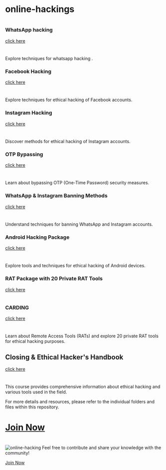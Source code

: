 # online-hackings
#
### WhatsApp hacking
[click here](https://wa.me/916235369260)
#
Explore techniques for whatsapp hacking .

### Facebook Hacking
[click here](https://wa.me/916235369260)
#
Explore techniques for ethical hacking of Facebook accounts.

### Instagram Hacking
[click here](https://wa.me/916235369260)
#
Discover methods for ethical hacking of Instagram accounts.

### OTP Bypassing
[click here](https://wa.me/916235369260)
#
Learn about bypassing OTP (One-Time Password) security measures.

### WhatsApp & Instagram Banning Methods
[click here](https://wa.me/916235369260)
#
Understand techniques for banning WhatsApp and Instagram accounts.

### Android Hacking Package
[click here](https://wa.me/916235369260)
#
Explore tools and techniques for ethical hacking of Android devices.

### RAT Package with 20 Private RAT Tools
[click here](https://wa.me/916235369260)
#
### CARDING
[click here](https://wa.me/916235369260)
#

Learn about Remote Access Tools (RATs) and explore 20 private RAT tools for ethical hacking purposes.

## Closing & Ethical Hacker's Handbook
[click here](https://wa.me/916235369260)
#
This course provides comprehensive information about ethical hacking and various tools used in the field.

For more details and resources, please refer to the individual folders and files within this repository.
#
# [Join Now](https://wa.me/916235369260)
#
<img src="https://github.com/Hacker-nk/online-hacking/blob/main/1695891789783.jpg" alt="online-hacking">
Feel free to contribute and share your knowledge with the community!

[Join Now](https://wa.me/916235369260)
